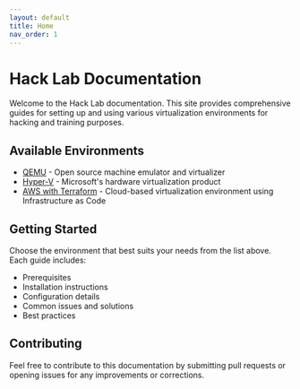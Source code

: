 ```yaml
---
layout: default
title: Home
nav_order: 1
---
```


# Hack Lab Documentation

Welcome to the Hack Lab documentation. This site provides comprehensive guides for setting up and using various virtualization environments for hacking and training purposes.

## Available Environments

- [QEMU](qemu.md) - Open source machine emulator and virtualizer
- [Hyper-V](hyper-v.md) - Microsoft's hardware virtualization product
- [AWS with Terraform](aws.md) - Cloud-based virtualization environment using Infrastructure as Code

## Getting Started

Choose the environment that best suits your needs from the list above. Each guide includes:
- Prerequisites
- Installation instructions
- Configuration details
- Common issues and solutions
- Best practices

## Contributing

Feel free to contribute to this documentation by submitting pull requests or opening issues for any improvements or corrections. 